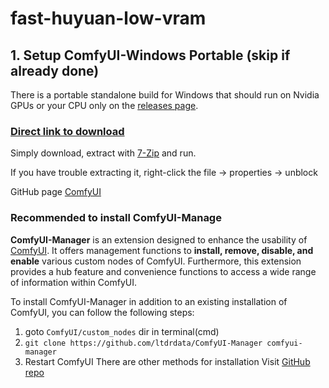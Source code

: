 # fast-huyuan-low-vram

## 1. Setup ComfyUI-Windows Portable (skip if already done)

There is a portable standalone build for Windows that should run on Nvidia GPUs or your CPU only on the [releases page](https://github.com/comfyanonymous/ComfyUI/releases).

### [Direct link to download](https://github.com/comfyanonymous/ComfyUI/releases/latest/download/ComfyUI_windows_portable_nvidia.7z)

Simply download, extract with [7-Zip](https://7-zip.org) and run.

If you have trouble extracting it, right-click the file -> properties -> unblock

GitHub page [ComfyUI](https://github.com/comfyanonymous/ComfyUI?tab=readme-ov-file)

### Recommended to install ComfyUI-Manage
**ComfyUI-Manager** is an extension designed to enhance the usability of [ComfyUI](https://github.com/comfyanonymous/ComfyUI). It offers management functions to **install, remove, disable, and enable** various custom nodes of ComfyUI. Furthermore, this extension provides a hub feature and convenience functions to access a wide range of information within ComfyUI.

To install ComfyUI-Manager in addition to an existing installation of ComfyUI, you can follow the following steps:

1. goto `ComfyUI/custom_nodes` dir in terminal(cmd)
2. `git clone https://github.com/ltdrdata/ComfyUI-Manager comfyui-manager`
3. Restart ComfyUI
There are other methods for installation Visit [GitHub repo](https://github.com/ltdrdata/ComfyUI-Manager/tree/main)
